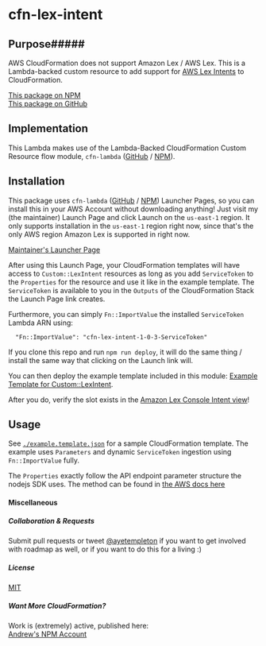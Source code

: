 
# cfn-lex-intent



## Purpose#####

AWS CloudFormation does not support Amazon Lex / AWS Lex. This is a Lambda-backed custom resource to add support for [AWS Lex Intents](http://docs.aws.amazon.com/lex/latest/dg/API_Intent.html) to CloudFormation.

[This package on NPM](https://www.npmjs.com/package/cfn-lex-intent)  
[This package on GitHub](https://www.github.com/andrew-templeton/cfn-lex-intent)


## Implementation

This Lambda makes use of the Lambda-Backed CloudFormation Custom Resource flow module, `cfn-lambda` ([GitHub](https://github.com/andrew-templeton/cfn-lambda) / [NPM](https://www.npmjs.com/package/cfn-lambda)).


## Installation

This package uses `cfn-lambda` ([GitHub](https://github.com/andrew-templeton/cfn-lambda) / [NPM](https://www.npmjs.com/package/cfn-lambda)) Launcher Pages, so you can install this in your AWS Account without downloading anything! Just visit my (the maintainer) Launch Page and click Launch on the `us-east-1` region. It only supports installation in the `us-east-1` region right now, since that's the only AWS region Amazon Lex is supported in right now.

[Maintainer's Launcher Page](https://s3.amazonaws.com/cfn-lex-intent-006297545748-us-east-1/1-0-3.html)

After using this Launch Page, your CloudFormation templates will have access to `Custom::LexIntent` resources as long as you add `ServiceToken` to the `Properties` for the resource and use it like in the example template. The `ServiceToken` is available to you in the `Outputs` of the CloudFormation Stack the Launch Page link creates.

Furthermore, you can simply `Fn::ImportValue` the installed `ServiceToken` Lambda ARN using:

      "Fn::ImportValue": "cfn-lex-intent-1-0-3-ServiceToken"


If you clone this repo and run `npm run deploy`, it will do the same thing / install the same way that clicking on the Launch link will.

You can then deploy the example template included in this module: [Example Template for Custom::LexIntent](https://github.com/andrew-templeton/example.template.json).

After you do, verify the slot exists in the [Amazon Lex Console Intent view](https://console.aws.amazon.com/lex/home?region=us-east-1#intents:)!


## Usage

  See [`./example.template.json`](./example.template.json) for a sample CloudFormation template. The example uses `Parameters` and dynamic `ServiceToken` ingestion using `Fn::ImportValue` fully.

  The `Properties` exactly follow the API endpoint parameter structure the nodejs SDK uses. The method can be found in [the AWS docs here](http://docs.aws.amazon.com/AWSJavaScriptSDK/latest/AWS/LexModelBuildingService.html#putIntent-property)


#### Miscellaneous

##### Collaboration & Requests

Submit pull requests or tweet [@ayetempleton](https://twitter.com/ayetempleton) if you want to get involved with roadmap as well, or if you want to do this for a living :)


##### License

[MIT](./License)


##### Want More CloudFormation?

Work is (extremely) active, published here:  
[Andrew's NPM Account](https://www.npmjs.com/~andrew-templeton)
